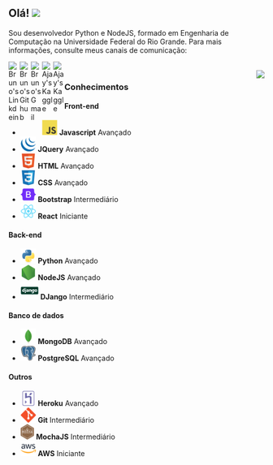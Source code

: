 ## Olá! <img src="https://raw.githubusercontent.com/iampavangandhi/iampavangandhi/master/gifs/Hi.gif" width="30px"></h2>
Sou desenvolvedor Python e NodeJS, formado em Engenharia de Computação na Universidade Federal do Rio Grande. Para mais informações, consulte meus canais de comunicação:

<a href="https://www.linkedin.com/in/brunohjs/">
  <img align="left" alt="Bruno's Linkdein" width="22px" src="https://cdn.jsdelivr.net/npm/simple-icons@v3/icons/linkedin.svg" />
</a>
<a href="https://github.com/brunohjs">
  <img align="left" alt="Bruno's Github" width="22px" src="https://cdn.jsdelivr.net/npm/simple-icons@v3/icons/github.svg" />
</a>
<a href="mailto:brunohjs@gmail.com">
  <img align="left" alt="Bruno's Gmail" width="22px" src="https://cdn.jsdelivr.net/npm/simple-icons@v3/icons/gmail.svg" />
</a>
<a href="https://www.instagram.com/obrunojusto/">
  <img align="left" alt="Ajay's Kaggle" width="22px" src="https://cdn.jsdelivr.net/npm/simple-icons@3.1.0/icons/instagram.svg" />
</a>
<a href="https://www.facebook.com/brunohenrique.justo">
  <img align="left" alt="Ajay's Kaggle" width="22px" src="https://cdn.jsdelivr.net/npm/simple-icons@3.1.0/icons/facebook.svg" />
</a>
<br />

<img align='right' src="https://github-readme-stats.vercel.app/api?username=brunohjs&show_icons=true">

### Conhecimentos
#### Front-end
- <img height="30" src="https://raw.githubusercontent.com/devicons/devicon/master/icons/javascript/javascript-original.svg"> **Javascript** Avançado
- <img height="30" src="https://raw.githubusercontent.com/devicons/devicon/master/icons/jquery/jquery-original.svg"> **JQuery** Avançado
- <img height="30" src="https://raw.githubusercontent.com/devicons/devicon/master/icons/html5/html5-original.svg"> **HTML** Avançado
- <img height="30" src="https://raw.githubusercontent.com/devicons/devicon/master/icons/css3/css3-original.svg"> **CSS** Avançado
- <img height="30" src="https://raw.githubusercontent.com/devicons/devicon/master/icons/bootstrap/bootstrap-plain.svg"> **Bootstrap** Intermediário
- <img height="30" src="https://raw.githubusercontent.com/devicons/devicon/master/icons/react/react-original.svg"> **React** Iniciante

#### Back-end
- <img height="30" src="https://raw.githubusercontent.com/devicons/devicon/master/icons/python/python-original.svg"> **Python** Avançado
- <img height="30" src="https://raw.githubusercontent.com/devicons/devicon/master/icons/nodejs/nodejs-original.svg"> **NodeJS** Avançado
- <img height="35" src="https://raw.githubusercontent.com/devicons/devicon/master/icons/django/django-original.svg"> **DJango** Intermediário

#### Banco de dados
- <img height="30" src="https://raw.githubusercontent.com/devicons/devicon/master/icons/mongodb/mongodb-original.svg"> **MongoDB** Avançado
- <img height="30" src="https://raw.githubusercontent.com/devicons/devicon/master/icons/postgresql/postgresql-original.svg"> **PostgreSQL** Avançado

#### Outros
- <img height="30" src="https://raw.githubusercontent.com/devicons/devicon/master/icons/heroku/heroku-original.svg"> **Heroku** Avançado
- <img height="30" src="https://raw.githubusercontent.com/devicons/devicon/master/icons/git/git-original.svg"> **Git** Intermediário
- <img height="30" src="https://raw.githubusercontent.com/devicons/devicon/master/icons/mocha/mocha-plain.svg"> **MochaJS** Intermediário
- <img height="30" src="https://raw.githubusercontent.com/devicons/devicon/master/icons/amazonwebservices/amazonwebservices-original.svg"> **AWS** Iniciante
